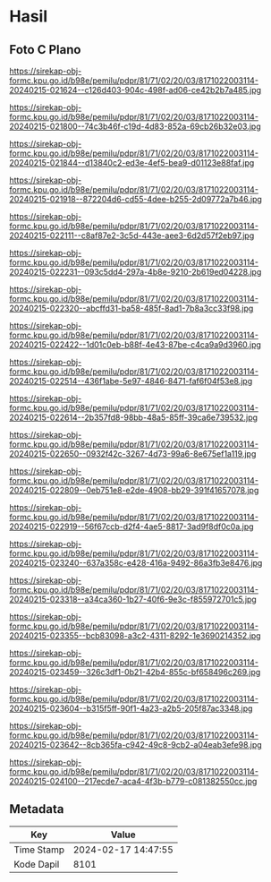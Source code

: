 # Hasil

## Foto C Plano

https://sirekap-obj-formc.kpu.go.id/b98e/pemilu/pdpr/81/71/02/20/03/8171022003114-20240215-021624--c126d403-904c-498f-ad06-ce42b2b7a485.jpg

https://sirekap-obj-formc.kpu.go.id/b98e/pemilu/pdpr/81/71/02/20/03/8171022003114-20240215-021800--74c3b46f-c19d-4d83-852a-69cb26b32e03.jpg

https://sirekap-obj-formc.kpu.go.id/b98e/pemilu/pdpr/81/71/02/20/03/8171022003114-20240215-021844--d13840c2-ed3e-4ef5-bea9-d01123e88faf.jpg

https://sirekap-obj-formc.kpu.go.id/b98e/pemilu/pdpr/81/71/02/20/03/8171022003114-20240215-021918--872204d6-cd55-4dee-b255-2d09772a7b46.jpg

https://sirekap-obj-formc.kpu.go.id/b98e/pemilu/pdpr/81/71/02/20/03/8171022003114-20240215-022111--c8af87e2-3c5d-443e-aee3-6d2d57f2eb97.jpg

https://sirekap-obj-formc.kpu.go.id/b98e/pemilu/pdpr/81/71/02/20/03/8171022003114-20240215-022231--093c5dd4-297a-4b8e-9210-2b619ed04228.jpg

https://sirekap-obj-formc.kpu.go.id/b98e/pemilu/pdpr/81/71/02/20/03/8171022003114-20240215-022320--abcffd31-ba58-485f-8ad1-7b8a3cc33f98.jpg

https://sirekap-obj-formc.kpu.go.id/b98e/pemilu/pdpr/81/71/02/20/03/8171022003114-20240215-022422--1d01c0eb-b88f-4e43-87be-c4ca9a9d3960.jpg

https://sirekap-obj-formc.kpu.go.id/b98e/pemilu/pdpr/81/71/02/20/03/8171022003114-20240215-022514--436f1abe-5e97-4846-8471-faf6f04f53e8.jpg

https://sirekap-obj-formc.kpu.go.id/b98e/pemilu/pdpr/81/71/02/20/03/8171022003114-20240215-022614--2b357fd8-98bb-48a5-85ff-39ca6e739532.jpg

https://sirekap-obj-formc.kpu.go.id/b98e/pemilu/pdpr/81/71/02/20/03/8171022003114-20240215-022650--0932f42c-3267-4d73-99a6-8e675ef1a119.jpg

https://sirekap-obj-formc.kpu.go.id/b98e/pemilu/pdpr/81/71/02/20/03/8171022003114-20240215-022809--0eb751e8-e2de-4908-bb29-391f41657078.jpg

https://sirekap-obj-formc.kpu.go.id/b98e/pemilu/pdpr/81/71/02/20/03/8171022003114-20240215-022919--56f67ccb-d2f4-4ae5-8817-3ad9f8df0c0a.jpg

https://sirekap-obj-formc.kpu.go.id/b98e/pemilu/pdpr/81/71/02/20/03/8171022003114-20240215-023240--637a358c-e428-416a-9492-86a3fb3e8476.jpg

https://sirekap-obj-formc.kpu.go.id/b98e/pemilu/pdpr/81/71/02/20/03/8171022003114-20240215-023318--a34ca360-1b27-40f6-9e3c-f855972701c5.jpg

https://sirekap-obj-formc.kpu.go.id/b98e/pemilu/pdpr/81/71/02/20/03/8171022003114-20240215-023355--bcb83098-a3c2-4311-8292-1e3690214352.jpg

https://sirekap-obj-formc.kpu.go.id/b98e/pemilu/pdpr/81/71/02/20/03/8171022003114-20240215-023459--326c3df1-0b21-42b4-855c-bf658496c269.jpg

https://sirekap-obj-formc.kpu.go.id/b98e/pemilu/pdpr/81/71/02/20/03/8171022003114-20240215-023604--b315f5ff-90f1-4a23-a2b5-205f87ac3348.jpg

https://sirekap-obj-formc.kpu.go.id/b98e/pemilu/pdpr/81/71/02/20/03/8171022003114-20240215-023642--8cb365fa-c942-49c8-9cb2-a04eab3efe98.jpg

https://sirekap-obj-formc.kpu.go.id/b98e/pemilu/pdpr/81/71/02/20/03/8171022003114-20240215-024100--217ecde7-aca4-4f3b-b779-c081382550cc.jpg


## Metadata

| Key        | Value               |
| ---------- | ------------------- |
| Time Stamp | 2024-02-17 14:47:55 |
| Kode Dapil | 8101                |



